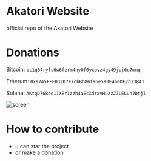 # Akatori Website
official repo of the Akatori Website

# Donations
Bitcoin: `bc1q84ryls6w6fzrm4ny0f0yxpvz4gy49juj6u7mnq`

Etherum: `0x97A5FFF032D7F7cbBb86f96e590E4beDE2b13841`

Solana: `AKtqD7G8oe11XEr1zzh4aEcXdrxvHuXz27LELUnJDtji`

![screen](https://cdn.discordapp.com/attachments/941626976752508938/941648176702701578/unknown.png)


# How to contribute
- u can star the project
- or make a donation
